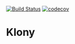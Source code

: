 [![Build Status](https://travis-ci.org/pcoltau/klony.svg?branch=master)](https://travis-ci.org/pcoltau/klony) [![codecov](https://codecov.io/gh/pcoltau/klony/branch/master/graph/badge.svg)](https://codecov.io/gh/pcoltau/klony)

# Klony
